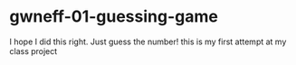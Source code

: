 # gwneff-01-guessing-game
I hope I did this right.
Just guess the number!
this is my first attempt at my class project
